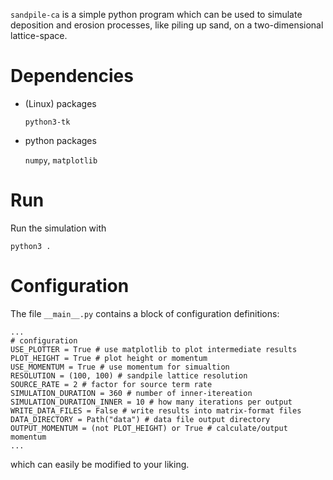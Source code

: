 `sandpile-ca` is a simple python program which can be used to simulate
deposition and erosion processes, like piling up sand, on a two-dimensional
lattice-space.

# Dependencies
* (Linux) packages

  `python3-tk`
* python packages

  `numpy`, `matplotlib`

# Run
Run the simulation with
```
python3 .
```

# Configuration
The file `__main__.py` contains a block of configuration definitions:
```
...
# configuration
USE_PLOTTER = True # use matplotlib to plot intermediate results
PLOT_HEIGHT = True # plot height or momentum
USE_MOMENTUM = True # use momentum for simualtion
RESOLUTION = (100, 100) # sandpile lattice resolution
SOURCE_RATE = 2 # factor for source term rate
SIMULATION_DURATION = 360 # number of inner-itereation
SIMULATION_DURATION_INNER = 10 # how many iterations per output
WRITE_DATA_FILES = False # write results into matrix-format files
DATA_DIRECTORY = Path("data") # data file output directory
OUTPUT_MOMENTUM = (not PLOT_HEIGHT) or True # calculate/output momentum
...
```
which can easily be modified to your liking.
